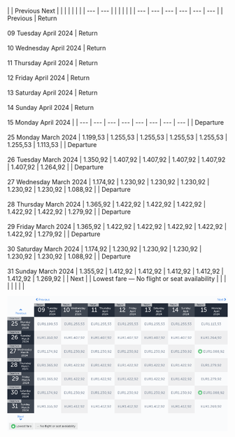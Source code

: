 |     | Previous Next |     |     |     |     |     |     |
| --- | --- |     |     |     |     |     |     | --- | --- | --- | --- | --- | --- |
| Previous | Return<br><br>09 Tuesday April 2024 | Return<br><br>10 Wednesday April 2024 | Return<br><br>11 Thursday April 2024 | Return<br><br>12 Friday April 2024 | Return<br><br>13 Saturday April 2024 | Return<br><br>14 Sunday April 2024 | Return<br><br>15 Monday April 2024 |
| --- | --- | --- | --- | --- | --- | --- | --- |
| Departure<br><br>25 Monday March 2024 | 1.199,53 | 1.255,53 | 1.255,53 | 1.255,53 | 1.255,53 | 1.255,53 | 1.113,53 |
| Departure<br><br>26 Tuesday March 2024 | 1.350,92 | 1.407,92 | 1.407,92 | 1.407,92 | 1.407,92 | 1.407,92 | 1.264,92 |
| Departure<br><br>27 Wednesday March 2024 | 1.174,92 | 1.230,92 | 1.230,92 | 1.230,92 | 1.230,92 | 1.230,92 | 1.088,92 |
| Departure<br><br>28 Thursday March 2024 | 1.365,92 | 1.422,92 | 1.422,92 | 1.422,92 | 1.422,92 | 1.422,92 | 1.279,92 |
| Departure<br><br>29 Friday March 2024 | 1.365,92 | 1.422,92 | 1.422,92 | 1.422,92 | 1.422,92 | 1.422,92 | 1.279,92 |
| Departure<br><br>30 Saturday March 2024 | 1.174,92 | 1.230,92 | 1.230,92 | 1.230,92 | 1.230,92 | 1.230,92 | 1.088,92 |
| Departure<br><br>31 Sunday March 2024 | 1.355,92 | 1.412,92 | 1.412,92 | 1.412,92 | 1.412,92 | 1.412,92 | 1.269,92 |
| Next |
| Lowest fare — No flight or seat availability |     |     |     |     |     |     |     |

![](turkish-airlines.png)